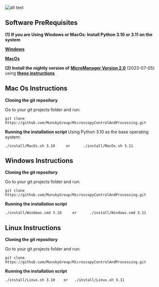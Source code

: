 ![alt text](https://github.com/michaelpmay/MicroscopyControlAndProcessingMe/blob/main/docs/files/installationBanner.png)

## Software PreRequisites

**(1) If you are Using Windows or MacOs: Install Python 3.10 or 3.11 on the system**

[**Windows**](https://www.python.org/downloads/windows/)

[**MacOs**](https://www.python.org/downloads/macos/)


**(2) Install the nightly version of** [**MicroManager Version 2.0**](https://micro-manager.org/Micro-Manager_Nightly_Builds) (2023-07-05) using [**these instructions**](https://micro-manager.org/Micro-Manager_Installation_Notes)



## Mac Os Instructions
**Cloning the git repository**

Go to your git projects folder and run:
```
git clone https://github.com/MunskyGroup/MicroscopyControlAndProcessing.git
```
**Running the installation script**
Using Python 3.10 as the base operating system:
```
./install/MacOs.sh 3.10     or      ./install/MacOs.sh 3.11
```
## Windows Instructions
**Cloning the git repository**

Go to your git projects folder and run:
```
git clone https://github.com/MunskyGroup/MicroscopyControlAndProcessing.git
```
**Running the installation script**
```
./install/Windows.cmd 3.10     or      ./install/Windows.cmd 3.11
```

## Linux Instructions
**Cloning the git repository**

Go to your git projects folder and run:
```
git clone https://github.com/MunskyGroup/MicroscopyControlAndProcessing.git
```
**Running the installation script**
```
./install/Linux.sh 3.10    or   ./install/Linux.sh 3.11
```

